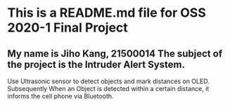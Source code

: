 This is a README.md file for OSS 2020-1 Final Project
============================ 
My name is Jiho Kang, 21500014 
The subject of the project is the Intruder Alert System.
- 
Use Ultrasonic sensor to detect objects and mark distances on OLED. 
Subsequently When an Object is detected within a certain distance, 
it informs the cell phone via Bluetooth. 

